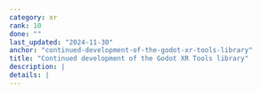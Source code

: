 ```yaml
---
category: xr
rank: 10
done: ""
last_updated: "2024-11-30"
anchor: "continued-development-of-the-godot-xr-tools-library"
title: "Continued development of the Godot XR Tools library"
description: |
details: |
---
```

